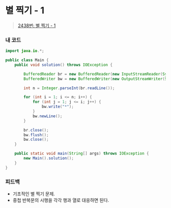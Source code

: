 # 별 찍기 - 1

> [2438번: 별 찍기 - 1](https://www.acmicpc.net/problem/2438)

### 내 코드

```java
import java.io.*;

public class Main {
    public void solution() throws IOException {

        BufferedReader br = new BufferedReader(new InputStreamReader(System.in));
        BufferedWriter bw = new BufferedWriter(new OutputStreamWriter(System.out));

        int n = Integer.parseInt(br.readLine());

        for (int i = 1; i <= n; i++) {
            for (int j = 1; j <= i; j++) {
                bw.write("*");
            }
            bw.newLine();
        }

        br.close();
        bw.flush();
        bw.close();
    }

    public static void main(String[] args) throws IOException {
        new Main().solution();
    }
}
```

### 피드백

* 기초적인 별 찍기 문제.
* 중첩 반복문의 시행을 각각 행과 열로 대응하면 된다.